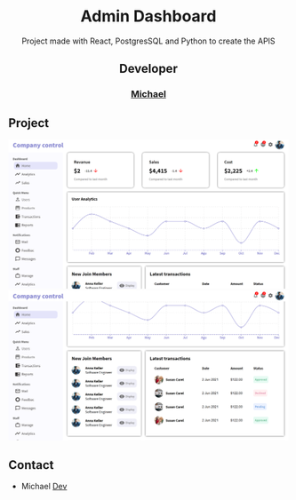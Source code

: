 <h1 align="center">Admin Dashboard</h1>

<div align="center">
   <p>Project made with React, PostgresSQL and Python to create the APIS</p>
</div>

<div align="center">
   <h2>Developer</h2> 
  <h3>
    <a href="https://github.com/BricMichael" target='_blank'>
      Michael
    </a>
  </h3>
</div>

## Project

![screenshot](https://raw.githubusercontent.com/BricMichael/Images-Projects/master/DashboardTop.png)
![screenshot](https://raw.githubusercontent.com/BricMichael/Images-Projects/master/DashboardBottom.png)


## Contact
- Michael [Dev](https://codepen.io/MichaelBricDev)
